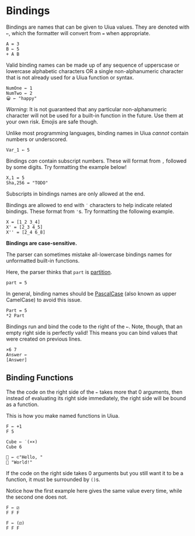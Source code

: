 # Bindings

Bindings are names that can be given to Uiua values. They are denoted with `←`, which the formatter will convert from `=` when appropriate.

```uiua help(Try running to format the =)
A = 3
B ← 5
+ A B
```

Valid binding names can be made up of any sequence of upperscase or lowercase alphabetic characters OR a single non-alphanumeric character that is not already used for a Uiua function or syntax.

```uiua
NumOne ← 1
NumTwo ← 2
😀 ← "happy"
```

*Warning*: It is not guaranteed that any particular non-alphanumeric character will not be used for a built-in function in the future. Use them at your own risk. Emojis are safe though.

Unlike most programming languages, binding names in Uiua *cannot* contain numbers or underscored.

```uiua should fail
Var_1 ← 5
```

Bindings *can* contain subscript numbers. These will format from `,` followed by some digits. Try formatting the example below!

```uiua
X,1 = 5
Sha,256 = "TODO"
```

Subscripts in bindings names are only allowed at the end.

Bindings are allowed to end with `′` characters to help indicate related bindings. These format from `'`s. Try formatting the following example.

```uiua
X = [1_2 3_4]
X' = [2_3 4_5]
X'' = [2_4 6_8]
```

**Bindings are case-sensitive.**

The parser can sometimes mistake all-lowercase bindings names for unformatted built-in functions.

Here, the parser thinks that `part` is [partition]().

```uiua help(Run to format and reveal why this does not work)
part = 5
```

In general, binding names should be [PascalCase](https://en.wikipedia.org/wiki/Camel_case) (also known as upper CamelCase) to avoid this issue.

```uiua
Part = 5
*2 Part
```

Bindings run and bind the code to the right of the `←`. Note, though, that an empty right side is perfectly valid! This means you can bind values that were created on previous lines.

```uiua
×6 7
Answer ←
[Answer]
```

## Binding Functions

The the code on the right side of the `←` takes more that 0 arguments, then instead of evaluating its right side immediately, the right side will be bound as a function.

This is how you make named functions in Uiua.

```uiua
F ← +1
F 5
```

```uiua
Cube ← ˙(××)
Cube 6
```

```uiua
👋 ← ⊂"Hello, "
👋 "World!"
```

If the code on the right side takes 0 arguments but you still want it to be a function, it must be surrounded by `()`s.

Notice how the first example here gives the same value every time, while the second one does not.

```uiua
F ← ⚂
F F F
```
```uiua
F ← (⚂)
F F F
```
